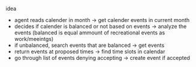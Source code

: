 idea

- agent reads calender in month -> get calender events in current month
- decides if calender is balanced or not based on events -> analyze the events (balanced is equal ammount of recreational events as work/meeintgs)
- if unbalanced, search events that are balanced -> get events
- return events at proposed times -> find time slots in calendar
- go through list of events denying accepting -> create event if accepted
